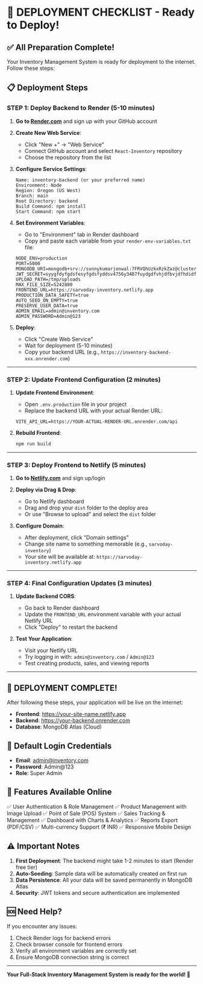 # 🚀 DEPLOYMENT CHECKLIST - Ready to Deploy!

## ✅ All Preparation Complete!

Your Inventory Management System is ready for deployment to the internet. Follow these steps:

## 📋 Deployment Steps

### **STEP 1: Deploy Backend to Render (5-10 minutes)**

1. **Go to [Render.com](https://render.com)** and sign up with your GitHub account

2. **Create New Web Service**:
   - Click "New +" → "Web Service"
   - Connect GitHub account and select `React-Inventory` repository
   - Choose the repository from the list

3. **Configure Service Settings**:
   ```
   Name: inventory-backend (or your preferred name)
   Environment: Node
   Region: Oregon (US West) 
   Branch: main
   Root Directory: backend
   Build Command: npm install
   Start Command: npm start
   ```

4. **Set Environment Variables**:
   - Go to "Environment" tab in Render dashboard
   - Copy and paste each variable from your `render-env-variables.txt` file:

   ```
   NODE_ENV=production
   PORT=5000
   MONGODB_URI=mongodb+srv://sunnykumarjonwal:7FRVQhUzkxRzkZaz@cluster0.tyotepw.mongodb.net/
   JWT_SECRET=syygfdyfgdsfesyfgdsfyddsv4756y3487fuydgdfvhjdfbvjdfhdidfy734yifudsvidshdsidgfeiofs
   UPLOAD_PATH=/tmp/uploads
   MAX_FILE_SIZE=5242880
   FRONTEND_URL=https://sarvoday-inventory.netlify.app
   PRODUCTION_DATA_SAFETY=true
   AUTO_SEED_ON_EMPTY=true
   PRESERVE_USER_DATA=true
   ADMIN_EMAIL=admin@inventory.com
   ADMIN_PASSWORD=Admin@123
   ```

5. **Deploy**:
   - Click "Create Web Service"
   - Wait for deployment (5-10 minutes)
   - Copy your backend URL (e.g., `https://inventory-backend-xxx.onrender.com`)

---

### **STEP 2: Update Frontend Configuration (2 minutes)**

1. **Update Frontend Environment**:
   - Open `.env.production` file in your project
   - Replace the backend URL with your actual Render URL:
   ```
   VITE_API_URL=https://YOUR-ACTUAL-RENDER-URL.onrender.com/api
   ```

2. **Rebuild Frontend**:
   ```powershell
   npm run build
   ```

---

### **STEP 3: Deploy Frontend to Netlify (5 minutes)**

1. **Go to [Netlify.com](https://netlify.com)** and sign up/login

2. **Deploy via Drag & Drop**:
   - Go to Netlify dashboard
   - Drag and drop your `dist` folder to the deploy area
   - Or use "Browse to upload" and select the `dist` folder

3. **Configure Domain**:
   - After deployment, click "Domain settings"
   - Change site name to something memorable (e.g., `sarvoday-inventory`)
   - Your site will be available at: `https://sarvoday-inventory.netlify.app`

---

### **STEP 4: Final Configuration Updates (3 minutes)**

1. **Update Backend CORS**:
   - Go back to Render dashboard
   - Update the `FRONTEND_URL` environment variable with your actual Netlify URL
   - Click "Deploy" to restart the backend

2. **Test Your Application**:
   - Visit your Netlify URL
   - Try logging in with: `admin@inventory.com` / `Admin@123`
   - Test creating products, sales, and viewing reports

---

## 🎉 DEPLOYMENT COMPLETE!

After following these steps, your application will be live on the internet:

- **Frontend**: https://your-site-name.netlify.app
- **Backend**: https://your-backend.onrender.com
- **Database**: MongoDB Atlas (Cloud)

## 🔐 Default Login Credentials

- **Email**: admin@inventory.com
- **Password**: Admin@123
- **Role**: Super Admin

## 📱 Features Available Online

✅ User Authentication & Role Management
✅ Product Management with Image Upload
✅ Point of Sale (POS) System
✅ Sales Tracking & Management
✅ Dashboard with Charts & Analytics
✅ Reports Export (PDF/CSV)
✅ Multi-currency Support (₹ INR)
✅ Responsive Mobile Design

## ⚠️ Important Notes

1. **First Deployment**: The backend might take 1-2 minutes to start (Render free tier)
2. **Auto-Seeding**: Sample data will be automatically created on first run
3. **Data Persistence**: All your data will be saved permanently in MongoDB Atlas
4. **Security**: JWT tokens and secure authentication are implemented

## 🆘 Need Help?

If you encounter any issues:
1. Check Render logs for backend errors
2. Check browser console for frontend errors
3. Verify all environment variables are correctly set
4. Ensure MongoDB connection string is correct

---

**Your Full-Stack Inventory Management System is ready for the world! 🚀**
